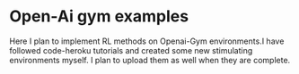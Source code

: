 # Open-Ai gym examples

Here I plan to implement RL methods on Openai-Gym environments.I have followed code-heroku tutorials and created some new stimulating environments myself.
I plan to upload them as well when they are complete.
